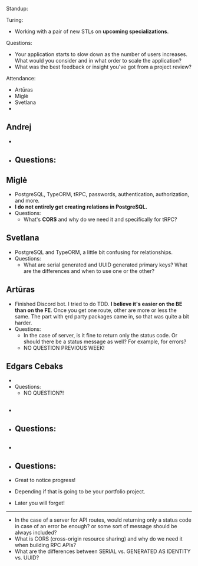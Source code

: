 Standup:

Turing:
  - Working with a pair of new STLs on **upcoming specializations**.

Questions:
  - Your application starts to slow down as the number of users increases. What would you consider and in what order to scale the application?
  - What was the best feedback or insight you've got from a project review?

Attendance:
  - Artūras
  - Miglė
  - Svetlana
  -

## Andrej

-
- Questions:
  -

## Miglė

- PostgreSQL, TypeORM, tRPC, passwords, authentication, authorization, and more.
- **I do not entirely get creating relations in PostgreSQL.**
- Questions:
  - What's **CORS** and why do we need it and specifically for tRPC?

## Svetlana

- PostgreSQL and TypeORM, a little bit confusing for relationships.
- Questions:
  - What are serial generated and UUID generated primary keys? What are the differences and when to use one or the other?

## Artūras

- Finished Discord bot. I tried to do TDD. **I believe it's easier on the BE than on the FE**. Once you get one route, other are more or less the same. The part with ęrd party packages came in, so that was quite a bit harder.
- Questions:
  - In the case of server, is it fine to return only the status code. Or should there be a status message as well? For example, for errors?
  - NO QUESTION PREVIOUS WEEK!

## Edgars Cebaks

-
- Questions:
  - NO QUESTION?!

##

-
- Questions:
  -

##

-
- Questions:
  -

- Great to notice progress!
- Depending if that is going to be your portfolio project.
- Later you will forget!

---

- In the case of a server for API routes, would returning only a status code in case of an error be enough? or some sort of message should be always included?
- What is CORS (cross-origin resource sharing) and why do we need it when building RPC APIs?
- What are the differences between SERIAL vs. GENERATED AS IDENTITY vs. UUID?
